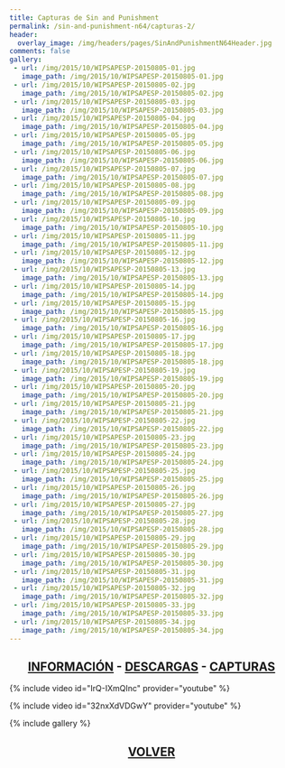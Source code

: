 ```yaml
---
title: Capturas de Sin and Punishment
permalink: /sin-and-punishment-n64/capturas-2/
header:
  overlay_image: /img/headers/pages/SinAndPunishmentN64Header.jpg
comments: false
gallery:
 - url: /img/2015/10/WIPSAPESP-20150805-01.jpg
   image_path: /img/2015/10/WIPSAPESP-20150805-01.jpg
 - url: /img/2015/10/WIPSAPESP-20150805-02.jpg
   image_path: /img/2015/10/WIPSAPESP-20150805-02.jpg
 - url: /img/2015/10/WIPSAPESP-20150805-03.jpg
   image_path: /img/2015/10/WIPSAPESP-20150805-03.jpg
 - url: /img/2015/10/WIPSAPESP-20150805-04.jpg
   image_path: /img/2015/10/WIPSAPESP-20150805-04.jpg
 - url: /img/2015/10/WIPSAPESP-20150805-05.jpg
   image_path: /img/2015/10/WIPSAPESP-20150805-05.jpg
 - url: /img/2015/10/WIPSAPESP-20150805-06.jpg
   image_path: /img/2015/10/WIPSAPESP-20150805-06.jpg
 - url: /img/2015/10/WIPSAPESP-20150805-07.jpg
   image_path: /img/2015/10/WIPSAPESP-20150805-07.jpg
 - url: /img/2015/10/WIPSAPESP-20150805-08.jpg
   image_path: /img/2015/10/WIPSAPESP-20150805-08.jpg
 - url: /img/2015/10/WIPSAPESP-20150805-09.jpg
   image_path: /img/2015/10/WIPSAPESP-20150805-09.jpg
 - url: /img/2015/10/WIPSAPESP-20150805-10.jpg
   image_path: /img/2015/10/WIPSAPESP-20150805-10.jpg
 - url: /img/2015/10/WIPSAPESP-20150805-11.jpg
   image_path: /img/2015/10/WIPSAPESP-20150805-11.jpg
 - url: /img/2015/10/WIPSAPESP-20150805-12.jpg
   image_path: /img/2015/10/WIPSAPESP-20150805-12.jpg
 - url: /img/2015/10/WIPSAPESP-20150805-13.jpg
   image_path: /img/2015/10/WIPSAPESP-20150805-13.jpg
 - url: /img/2015/10/WIPSAPESP-20150805-14.jpg
   image_path: /img/2015/10/WIPSAPESP-20150805-14.jpg
 - url: /img/2015/10/WIPSAPESP-20150805-15.jpg
   image_path: /img/2015/10/WIPSAPESP-20150805-15.jpg
 - url: /img/2015/10/WIPSAPESP-20150805-16.jpg
   image_path: /img/2015/10/WIPSAPESP-20150805-16.jpg
 - url: /img/2015/10/WIPSAPESP-20150805-17.jpg
   image_path: /img/2015/10/WIPSAPESP-20150805-17.jpg
 - url: /img/2015/10/WIPSAPESP-20150805-18.jpg
   image_path: /img/2015/10/WIPSAPESP-20150805-18.jpg
 - url: /img/2015/10/WIPSAPESP-20150805-19.jpg
   image_path: /img/2015/10/WIPSAPESP-20150805-19.jpg
 - url: /img/2015/10/WIPSAPESP-20150805-20.jpg
   image_path: /img/2015/10/WIPSAPESP-20150805-20.jpg
 - url: /img/2015/10/WIPSAPESP-20150805-21.jpg
   image_path: /img/2015/10/WIPSAPESP-20150805-21.jpg
 - url: /img/2015/10/WIPSAPESP-20150805-22.jpg
   image_path: /img/2015/10/WIPSAPESP-20150805-22.jpg
 - url: /img/2015/10/WIPSAPESP-20150805-23.jpg
   image_path: /img/2015/10/WIPSAPESP-20150805-23.jpg
 - url: /img/2015/10/WIPSAPESP-20150805-24.jpg
   image_path: /img/2015/10/WIPSAPESP-20150805-24.jpg
 - url: /img/2015/10/WIPSAPESP-20150805-25.jpg
   image_path: /img/2015/10/WIPSAPESP-20150805-25.jpg
 - url: /img/2015/10/WIPSAPESP-20150805-26.jpg
   image_path: /img/2015/10/WIPSAPESP-20150805-26.jpg
 - url: /img/2015/10/WIPSAPESP-20150805-27.jpg
   image_path: /img/2015/10/WIPSAPESP-20150805-27.jpg
 - url: /img/2015/10/WIPSAPESP-20150805-28.jpg
   image_path: /img/2015/10/WIPSAPESP-20150805-28.jpg
 - url: /img/2015/10/WIPSAPESP-20150805-29.jpg
   image_path: /img/2015/10/WIPSAPESP-20150805-29.jpg
 - url: /img/2015/10/WIPSAPESP-20150805-30.jpg
   image_path: /img/2015/10/WIPSAPESP-20150805-30.jpg
 - url: /img/2015/10/WIPSAPESP-20150805-31.jpg
   image_path: /img/2015/10/WIPSAPESP-20150805-31.jpg
 - url: /img/2015/10/WIPSAPESP-20150805-32.jpg
   image_path: /img/2015/10/WIPSAPESP-20150805-32.jpg
 - url: /img/2015/10/WIPSAPESP-20150805-33.jpg
   image_path: /img/2015/10/WIPSAPESP-20150805-33.jpg
 - url: /img/2015/10/WIPSAPESP-20150805-34.jpg
   image_path: /img/2015/10/WIPSAPESP-20150805-34.jpg
---
```

<h2 style="text-align: center;"><strong><a href="/sin-and-punishment-n64/informacion/">INFORMACIÓN</a> - <a href="/sin-and-punishment-n64/descargar/">DESCARGAS</a> - <a href="/sin-and-punishment-n64/capturas-2/">CAPTURAS</a></strong></h2>

{% include video id="IrQ-IXmQInc" provider="youtube" %}

{% include video id="32nxXdVDGwY" provider="youtube" %}

{% include gallery %}

<h2 style="text-align: center;"><a href="/sin-and-punishment-n64/"><strong>VOLVER</strong></a></h2>

